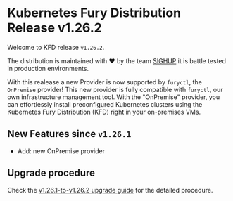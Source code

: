 # Kubernetes Fury Distribution Release v1.26.2

Welcome to KFD release `v1.26.2`.

The distribution is maintained with ❤️ by the team [SIGHUP](https://sighup.io/) it is battle tested in production environments.

With this realease a new Provider is now supported by `furyctl`, the `OnPremise` provider!
This new provider is fully compatible with `furyctl`, our own infrastructure management tool. 
With the "OnPremise" provider, you can effortlessly install preconfigured Kubernetes clusters using the Kubernetes Fury Distribution (KFD) right in your on-premises VMs.

## New Features since `v1.26.1`

- Add: new OnPremise provider

## Upgrade procedure

Check the [v1.26.1-to-v1.26.2 upgrade guide](../upgrades/v1.26.1-to-v1.26.2.md) for the detailed procedure.
